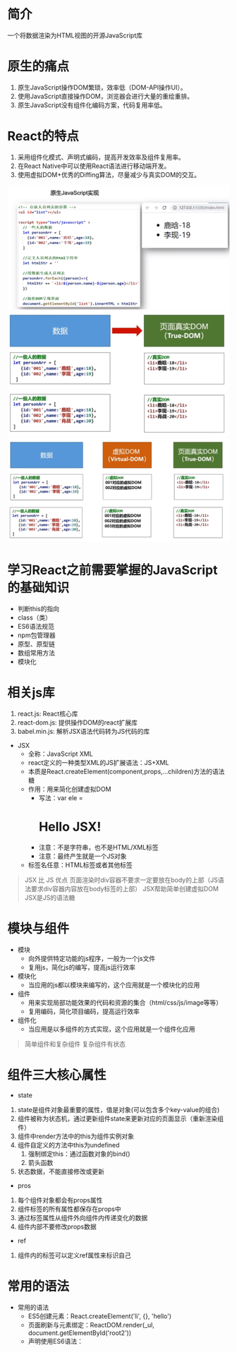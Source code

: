 # 简介
一个将数据渲染为HTML视图的开源JavaScript库
# 原生的痛点
1. 原生JavaScript操作DOM繁琐，效率低（DOM-API操作UI）。
2. 使用JavaScript直接操作DOM，浏览器会进行大量的重绘重排。
3. 原生JavaScript没有组件化编码方案，代码复用率低。

# React的特点
1. 采用组件化模式、声明式编码，提高开发效率及组件复用率。
2. 在React Native中可以使用React语法进行移动端开发。
3. 使用虚拟DOM+优秀的Diffing算法，尽量减少与真实DOM的交互。

![原生JavaScript实现.png](01学习/img/原生JavaScript实现.png)
![原生JavaScript实现的DOM变化.png](01学习/img/原生JavaScript实现的DOM变化.png)
![React实现.png](01学习/img/React实现.png)

# 学习React之前需要掌握的JavaScript的基础知识
- 判断this的指向
- class（类）
- ES6语法规范
- npm包管理器
- 原型、原型链
- 数组常用方法
- 模块化

# 相关js库
1. react.js: React核心库
2. react-dom.js: 提供操作DOM的react扩展库
3. babel.min.js: 解析JSX语法代码转为JS代码的库

- JSX
  - 全称：JavaScript XML
  - react定义的一种类型XML的JS扩展语法：JS+XML
  - 本质是React.createElement(component,props,...children)方法的语法糖
  - 作用：用来简化创建虚拟DOM
    - 写法：var ele = <h1>Hello JSX!</h1>
    - 注意：不是字符串，也不是HTML/XML标签
    - 注意：最终产生就是一个JS对象
  - 标签名任意：HTML标签或者其他标签

> JSX 比 JS 优点
> 页面渲染时div容器不要求一定要放在body的上部（JS语法要求div容器内容放在body标签的上部）
> JSX帮助简单创建虚拟DOM
> JSX是JS的语法糖

# 模块与组件
- 模块
  - 向外提供特定功能的js程序，一般为一个js文件
  - 复用js，简化js的编写，提高js运行效率
- 模块化
  - 当应用的js都以模块来编写的，这个应用就是一个模块化的应用
- 组件
  - 用来实现局部功能效果的代码和资源的集合（html/css/js/image等等）
  - 复用编码，简化项目编码，提高运行效率
- 组件化
  - 当应用是以多组件的方式实现，这个应用就是一个组件化应用

> 简单组件和复杂组件
> 复杂组件有状态

# 组件三大核心属性
- state
1. state是组件对象最重要的属性，值是对象(可以包含多个key-value的组合)
2.  组件被称为状态机，通过更新组件state来更新对应的页面显示（重新渲染组件） 
3. 组件中render方法中的this为组件实例对象
4. 组件自定义的方法中this为undefined
   1. 强制绑定this：通过函数对象的bind()
   2. 箭头函数
5. 状态数据，不能直接修改或更新

- pros
1. 每个组件对象都会有props属性
2. 组件标签的所有属性都保存在props中
3. 通过标签属性从组件外向组件内传递变化的数据
4. 组件内部不要修改props数据

- ref
1. 组件内的标签可以定义ref属性来标识自己

# 常用的语法
- 常用的语法
  - ES5创建元素：React.createElement('li', {}, 'hello')
  - 页面刷新与元素绑定：ReactDOM.render(_ul, document.getElementById('root2'))
  - 声明使用ES6语法：<script type="text/babel">

# 函数式组件和类式组件

# 组件分类，受控组件和非受控组件
[10_1非受控组件.html](01%D1%A7%CF%B0%2F10_1%B7%C7%CA%DC%BF%D8%D7%E9%BC%FE.html)
[10_2受控组件.html](01%D1%A7%CF%B0%2F10_2%CA%DC%BF%D8%D7%E9%BC%FE.html)

# 高阶函数
如果一个函数符合下面2个规范的任何一个，那该函数就是高阶函数
1. 若A函数，接收的参数是一个函数，那么A就可以称之为高阶函数
2. 若A函数，调用的返回值依然是一个函数，那么A就可以称之为高阶函数

函数的柯里化：通过函数调用继续返回函数的方式，实现多次接收参数最后统一处理的函数编码方式

# 组件的生命周期
1. 组件对象从创建到死亡会经历特定阶段
2. React组件对象包含一系列钩子函数（生命周期回调函数），在特定的时刻调用
3. 在定义组件时，在特定的生命周期回调函数，处理特定的工作

![React生命周期.png](01学习/img/React生命周期(旧).png)
> 生命周期三个阶段
> 1. 初始化阶段：由ReactDom.render()触发，初次渲染
>    2. constructor()
>    3. componentWillMount()
>    4. render()
>    5. componentDidMount()：一些初始化的事情，如：开启定时器，发送网络请求，订阅消息
> 2. 更新阶段：由组件内部this.setState()或者父组件重新render触发
>    3. shouldComponentUpdate()
>    4. componentWillUpdate()
>    5. render()：
>    6. componentDidUpdate()
> 3. 卸载组件：由ReactDOM.unmountComponentAtNode()触发
>    4. componentWillUnmount()：一般用于处理收尾的工作，如关闭定时器，取消订阅

- line 1
  - 父组件 
  - componentWillReceiveProps
  - shouldComponentUpdate
  - componentWillUpdate
  - render
- componentDidUpdate
- line 2
  - setState
  - shouldComponentUpdate
  - componentWillUpdate
  - render
  - componentDidUpdate
- line 3
  - forceUpdate
  - componentWillUpdate
  - render
  - componentDidUpdate

![React生命周期（新）.png](01学习/img/React生命周期（新）.png)















